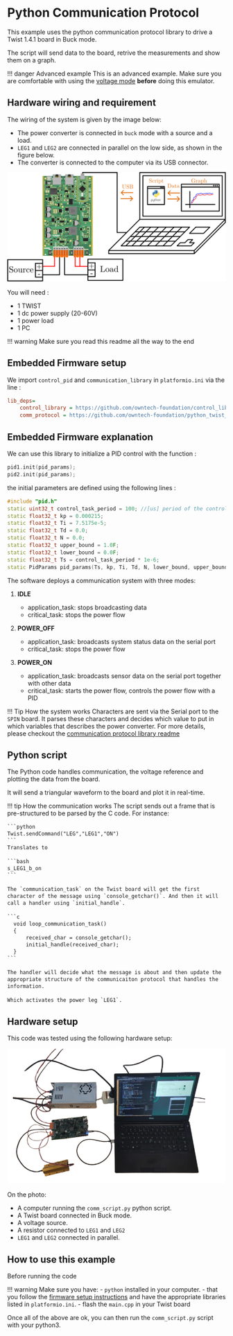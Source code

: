 # Python Communication Protocol

This example uses the python communication protocol library to drive a Twist 1.4.1 board in Buck mode.

The script will send data to the board, retrive the measurements and show them on a graph.

!!! danger Advanced example
     This is an advanced example. Make sure you are comfortable with using the [voltage mode](https://docs.owntech.org/examples/TWIST/DC_DC/buck_voltage_mode/) **before** doing this emulator.


## Hardware wiring and requirement

The wiring of the system is given by the image below:
- The power converter is connected in `buck` mode with a source and a load.
- `LEG1` and `LEG2` are connected in parallel on the low side, as shown in the figure below.
- The converter is connected to the computer via its USB connector.

![Communication setup](Image/Comm_system.png)

You will need :
- 1 TWIST
- 1 dc power supply (20-60V)
- 1 power load
- 1 PC

!!! warning Make sure you read this readme all the way to the end

## Embedded Firmware setup

We import `control_pid` and `communication_library` in `platformio.ini` via the line :

```ini
lib_deps=
    control_library = https://github.com/owntech-foundation/control_library.git
    comm_protocol = https://github.com/owntech-foundation/python_twist_comm_protocol.git
```

## Embedded Firmware explanation


We can use this library to initialize a PID control with the function :

```cpp
pid1.init(pid_params);
pid2.init(pid_params);
```

the initial parameters are defined using the following lines :

```cpp
#include "pid.h"
static uint32_t control_task_period = 100; //[us] period of the control task
static float32_t kp = 0.000215;
static float32_t Ti = 7.5175e-5;
static float32_t Td = 0.0;
static float32_t N = 0.0;
static float32_t upper_bound = 1.0F;
static float32_t lower_bound = 0.0F;
static float32_t Ts = control_task_period * 1e-6;
static PidParams pid_params(Ts, kp, Ti, Td, N, lower_bound, upper_bound);

```

The software deploys a communication system with three modes:

1. **IDLE**
   - application_task: stops broadcasting data
   - critical_task: stops the power flow

2. **POWER_OFF**
   - application_task: broadcasts system status data on the serial port
   - critical_task: stops the power flow

3. **POWER_ON**
   - application_task: broadcasts sensor data on the serial port together with other data
   - critical_task: starts the power flow, controls the power flow with a PID

!!! Tip How the system works
    Characters are sent via the Serial port to the `SPIN` board.
    It parses these characters and decides which value to put in which variables that describes the power converter.
    For more details, please checkout the [communication protocol library readme](https://github.com/owntech-foundation/python_twist_comm_protocol)


## Python script

The Python code handles communication, the voltage reference and plotting the data from the board.

It will send a triangular waveform to the board and plot it in real-time.

!!! tip How the communication works
    The script sends out a frame that is pre-structured to be parsed by the C code.
    For instance:

    ```python
    Twist.sendCommand("LEG","LEG1","ON")
    ```
    Translates to

    ```bash
    s_LEG1_b_on
    ```

    The `communication_task` on the Twist board will get the first character of the message using `console_getchar()`. And then it will call a handler using `initial_handle`.

    ```c
      void loop_communication_task()
      {
          received_char = console_getchar();
          initial_handle(received_char);
      }
    ```

    The handler will decide what the message is about and then update the appropriate structure of the communicaiton protocol that handles the information.

    Which activates the power leg `LEG1`.


## Hardware setup

This code was tested using the following hardware setup:

![Emulator setup](Image/HIL_system_real.png)

On the photo:
  - A computer running the `comm_script.py` python script.
  - A Twist board connected in Buck mode.
  - A voltage source.
  - A resistor connected to `LEG1` and `LEG2`
  - `LEG1` and `LEG2` connected in parallel.

## How to use this example

Before running the code

!!! warning Make sure you have:
    - `python` installed in your computer.
    - that you follow the [firmware setup instructions](#embedded-firmware-setup) and have the appropriate libraries listed in `platformio.ini`.
    - flash the `main.cpp` in your Twist board

Once all of the above are ok, you can then run the `comm_script.py` script with your python3.
